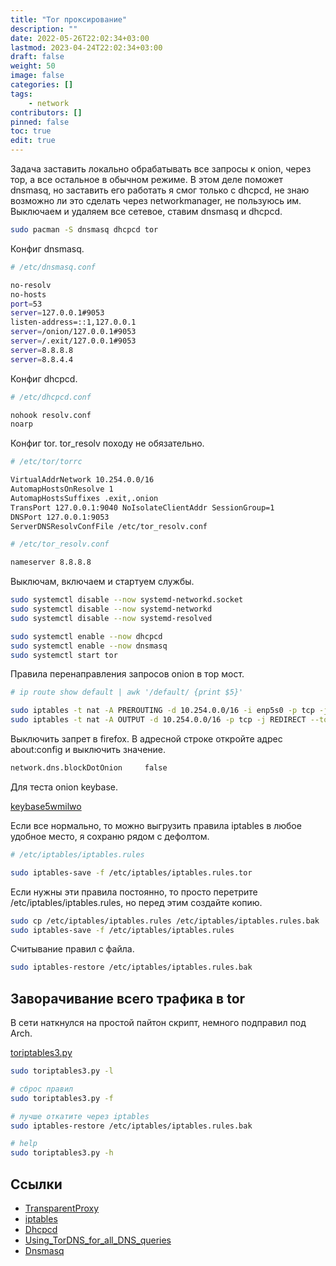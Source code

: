 ```yaml
---
title: "Tor проксирование"
description: ""
date: 2022-05-26T22:02:34+03:00
lastmod: 2023-04-24T22:02:34+03:00
draft: false
weight: 50
image: false
categories: []
tags:
    - network
contributors: []
pinned: false
toc: true
edit: true
---
```


Задача заставить локально обрабатывать все запросы к onion, через тор, а все остальное в обычном режиме. В этом деле поможет dnsmasq, но заставить его работать я смог только с dhcpcd, не знаю возможно ли это сделать через networkmanager, не пользуюсь им. Выключаем и удаляем все сетевое, ставим dnsmasq и dhcpcd.

```bash
sudo pacman -S dnsmasq dhcpcd tor
```

Конфиг dnsmasq.

```bash
# /etc/dnsmasq.conf

no-resolv
no-hosts
port=53
server=127.0.0.1#9053
listen-address=::1,127.0.0.1
server=/onion/127.0.0.1#9053
server=/.exit/127.0.0.1#9053
server=8.8.8.8
server=8.8.4.4
```

Конфиг dhcpcd.

```bash
# /etc/dhcpcd.conf

nohook resolv.conf
noarp
```

Конфиг tor. tor_resolv походу не обязательно.

```bash
# /etc/tor/torrc

VirtualAddrNetwork 10.254.0.0/16
AutomapHostsOnResolve 1
AutomapHostsSuffixes .exit,.onion
TransPort 127.0.0.1:9040 NoIsolateClientAddr SessionGroup=1
DNSPort 127.0.0.1:9053
ServerDNSResolvConfFile /etc/tor_resolv.conf

# /etc/tor_resolv.conf

nameserver 8.8.8.8
```

Выключам, включаем и стартуем службы.

```bash
sudo systemctl disable --now systemd-networkd.socket
sudo systemctl disable --now systemd-networkd
sudo systemctl disable --now systemd-resolved

sudo systemctl enable --now dhcpcd
sudo systemctl enable --now dnsmasq
sudo systemctl start tor
```

Правила перенаправления запросов onion в тор мост.

```bash
# ip route show default | awk '/default/ {print $5}'

sudo iptables -t nat -A PREROUTING -d 10.254.0.0/16 -i enp5s0 -p tcp -j REDIRECT --to-ports 9040
sudo iptables -t nat -A OUTPUT -d 10.254.0.0/16 -p tcp -j REDIRECT --to-ports 9040
```

Выключить запрет в firefox. В адресной строке откройте адрес about:config и выключить значение.

```bash
network.dns.blockDotOnion     false
```

Для теста onion keybase.

[keybase5wmilwo](http://keybase5wmilwokqirssclfnsqrjdsi7jdir5wy7y7iu3tanwmtp6oid.onion)

Если все нормально, то можно выгрузить правила iptables в любое удобное место, я сохраню рядом с дефолтом.

```bash
# /etc/iptables/iptables.rules

sudo iptables-save -f /etc/iptables/iptables.rules.tor
```

Если нужны эти правила постоянно, то просто перетрите /etc/iptables/iptables.rules, но перед этим создайте копию.

```bash
sudo cp /etc/iptables/iptables.rules /etc/iptables/iptables.rules.bak
sudo iptables-save -f /etc/iptables/iptables.rules
```

Считывание правил с файла.

```bash
sudo iptables-restore /etc/iptables/iptables.rules.bak
```

## Заворачивание всего трафика в tor

В сети наткнулся на простой пайтон скрипт, немного подправил под Arch.

[toriptables3.py](https://github.com/creio/dots/blob/master/.bin/toriptables3.py)

```bash
sudo toriptables3.py -l

# сброс правил
sudo toriptables3.py -f

# лучше откатите через iptables
sudo iptables-restore /etc/iptables/iptables.rules.bak

# help
sudo toriptables3.py -h
```

## Ссылки

- [TransparentProxy](https://gitlab.torproject.org/legacy/trac/-/wikis/doc/TransparentProxy)
- [iptables](https://wiki.archlinux.org/title/iptables)
- [Dhcpcd](https://wiki.archlinux.org/title/Dhcpcd)
- [Using_TorDNS_for_all_DNS_queries](https://wiki.archlinux.org/title/Tor#Using_TorDNS_for_all_DNS_queries)
- [Dnsmasq](https://wiki.archlinux.org/title/Dnsmasq)
